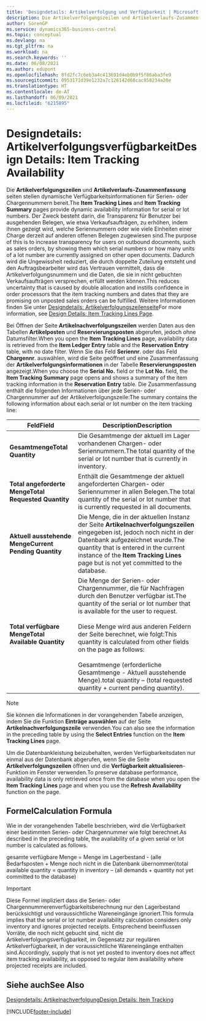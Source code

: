 ```yaml
---
title: 'Designdetails: Artikelverfolgung und Verfügbarkeit | Microsoft Docs'
description: Die Artikelverfolgungszeilen und Artikelverlaufs-Zusammenfassungsseiten stellen dynamische Verfügbarkeitsinformationen für Serien- oder Chargennummern bereit. Der Zweck besteht darin, die Transparenz für Benutzer bei ausgehenden Belegen, wie etwa Verkaufsaufträgen, zu erhöhen, indem ihnen gezeigt wird, welche Seriennummern oder wie viele Einheiten einer Charge derzeit auf anderen offenen Belegen zugewiesen sind.
author: SorenGP
ms.service: dynamics365-business-central
ms.topic: conceptual
ms.devlang: na
ms.tgt_pltfrm: na
ms.workload: na
ms.search.keywords: ''
ms.date: 06/08/2021
ms.author: edupont
ms.openlocfilehash: 8fd2fc7c6eb3a4c413691d4eb0b9f5f86aba3fe9
ms.sourcegitcommit: 0953171d39e1232a7c126142d68cac858234a20e
ms.translationtype: HT
ms.contentlocale: de-AT
ms.lasthandoff: 06/09/2021
ms.locfileid: "6215895"
---
```

# <a name="design-details-item-tracking-availability"></a><span data-ttu-id="87422-104">Designdetails: Artikelverfolgungsverfügbarkeit</span><span class="sxs-lookup"><span data-stu-id="87422-104">Design Details: Item Tracking Availability</span></span>
<span data-ttu-id="87422-105">Die **Artikelverfolgungszeilen** und **Artikelverlaufs-Zusammenfassung** seiten stellen dynamische Verfügbarkeitsinformationen für Serien- oder Chargennummern bereit.</span><span class="sxs-lookup"><span data-stu-id="87422-105">The **Item Tracking Lines** and **Item Tracking Summary** pages provide dynamic availability information for serial or lot numbers.</span></span> <span data-ttu-id="87422-106">Der Zweck besteht darin, die Transparenz für Benutzer bei ausgehenden Belegen, wie etwa Verkaufsaufträgen, zu erhöhen, indem ihnen gezeigt wird, welche Seriennummern oder wie viele Einheiten einer Charge derzeit auf anderen offenen Belegen zugewiesen sind.</span><span class="sxs-lookup"><span data-stu-id="87422-106">The purpose of this is to increase transparency for users on outbound documents, such as sales orders, by showing them which serial numbers or how many units of a lot number are currently assigned on other open documents.</span></span> <span data-ttu-id="87422-107">Dadurch wird die Ungewissheit reduziert, die durch doppelte Zuteilung entsteht und den Auftragsbearbeiter wird das Vertrauen vermittelt, dass die Artikelverfolgungsnummern und die Daten, die sie in nicht gebuchten Verkaufsaufträgen versprechen, erfüllt werden können.</span><span class="sxs-lookup"><span data-stu-id="87422-107">This reduces uncertainty that is caused by double allocation and instills confidence in order processors that the item tracking numbers and dates that they are promising on unposted sales orders can be fulfilled.</span></span> <span data-ttu-id="87422-108">Weitere Informationen finden Sie unter [Designdetails: Artikelverfolgungszeilenseite](design-details-item-tracking-lines-window.md)</span><span class="sxs-lookup"><span data-stu-id="87422-108">For more information, see [Design Details: Item Tracking Lines Page](design-details-item-tracking-lines-window.md).</span></span>  

 <span data-ttu-id="87422-109">Bei Öffnen der Seite **Artikelnachverfolgungszeilen** werden Daten aus den Tabellen **Artikelposten** und **Reservierungsposten** abgerufen, jedoch ohne Datumsfilter.</span><span class="sxs-lookup"><span data-stu-id="87422-109">When you open the **Item Tracking Lines** page, availability data is retrieved from the **Item Ledger Entry** table and the **Reservation Entry** table, with no date filter.</span></span> <span data-ttu-id="87422-110">Wenn Sie das Feld **Seriennr**. oder das Feld **Chargennr**. auswählen, wird die Seite geöffnet und eine Zusammenfassung der **Artikelverfolgungsinformationen** in der Tabelle **Reservierungsposten** angezeigt.</span><span class="sxs-lookup"><span data-stu-id="87422-110">When you choose the **Serial No.** field or the **Lot No.** field, the **Item Tracking Summary** page opens and shows a summary of the item tracking information in the **Reservation Entry** table.</span></span> <span data-ttu-id="87422-111">Die Zusammenfassung enthält die folgenden Informationen über jede Serien- oder Chargennummer auf der Artikelverfolgungszeile:</span><span class="sxs-lookup"><span data-stu-id="87422-111">The summary contains the following information about each serial or lot number on the item tracking line:</span></span>  

|<span data-ttu-id="87422-112">Feld</span><span class="sxs-lookup"><span data-stu-id="87422-112">Field</span></span>|<span data-ttu-id="87422-113">Description</span><span class="sxs-lookup"><span data-stu-id="87422-113">Description</span></span>|  
|---------------------------------|---------------------------------------|  
|<span data-ttu-id="87422-114">**Gesamtmenge**</span><span class="sxs-lookup"><span data-stu-id="87422-114">**Total Quantity**</span></span>|<span data-ttu-id="87422-115">Die Gesamtmenge der aktuell im Lager vorhandenen Chargen- oder Seriennummern.</span><span class="sxs-lookup"><span data-stu-id="87422-115">The total quantity of the serial or lot number that is currently in inventory.</span></span>|  
|<span data-ttu-id="87422-116">**Total angeforderte Menge**</span><span class="sxs-lookup"><span data-stu-id="87422-116">**Total Requested Quantity**</span></span>|<span data-ttu-id="87422-117">Enthält die Gesamtmenge der aktuell angeforderten Chargen- oder Seriennummer in allen Belegen.</span><span class="sxs-lookup"><span data-stu-id="87422-117">The total quantity of the serial or lot number that is currently requested in all documents.</span></span>|  
|<span data-ttu-id="87422-118">**Aktuell ausstehende Menge**</span><span class="sxs-lookup"><span data-stu-id="87422-118">**Current Pending Quantity**</span></span>|<span data-ttu-id="87422-119">Die Menge, die in der aktuellen Instanz der Seite **Artikelnachverfolgungszeilen** eingegeben ist, jedoch noch nicht in der Datenbank aufgezeichnet wurde.</span><span class="sxs-lookup"><span data-stu-id="87422-119">The quantity that is entered in the current instance of the **Item Tracking Lines** page but is not yet committed to the database.</span></span>|  
|<span data-ttu-id="87422-120">**Total verfügbare Menge**</span><span class="sxs-lookup"><span data-stu-id="87422-120">**Total Available Quantity**</span></span>|<span data-ttu-id="87422-121">Die Menge der Serien- oder Chargennummer, die für Nachfragen durch den Benutzer verfügbar ist.</span><span class="sxs-lookup"><span data-stu-id="87422-121">The quantity of the serial or lot number that is available for the user to request.</span></span><br /><br /> <span data-ttu-id="87422-122">Diese Menge wird aus anderen Feldern der Seite berechnet, wie folgt:</span><span class="sxs-lookup"><span data-stu-id="87422-122">This quantity is calculated from other fields on the page as follows:</span></span><br /><br /> <span data-ttu-id="87422-123">Gesamtmenge (erforderliche Gesamtmenge - Aktuell ausstehende Menge).</span><span class="sxs-lookup"><span data-stu-id="87422-123">total quantity – (total requested quantity + current pending quantity).</span></span>|  

> [!NOTE]  
>  <span data-ttu-id="87422-124">Sie können die Informationen in der vorangehenden Tabelle anzeigen, indem Sie die Funktion **Einträge auswählen** auf der Seite **Artikelnachverfolgungszeile** verwenden.</span><span class="sxs-lookup"><span data-stu-id="87422-124">You can also see the information in the preceding table by using the **Select Entries** function on the **Item Tracking Lines** page.</span></span>  

 <span data-ttu-id="87422-125">Um die Datenbankleistung beizubehalten, werden Verfügbarkeitsdaten nur einmal aus der Datenbank abgerufen, wenn Sie die Seite **Artikelverfolgungszeilen** öffnen und die **Verfügbarkeit aktualisieren**-Funktion im Fenster verwenden.</span><span class="sxs-lookup"><span data-stu-id="87422-125">To preserve database performance, availability data is only retrieved once from the database when you open the **Item Tracking Lines** page and when you use the **Refresh Availability** function on the page.</span></span>  

## <a name="calculation-formula"></a><span data-ttu-id="87422-126">Formel</span><span class="sxs-lookup"><span data-stu-id="87422-126">Calculation Formula</span></span>  
 <span data-ttu-id="87422-127">Wie in der vorangehenden Tabelle beschrieben, wird die Verfügbarkeit einer bestimmten Serien- oder Chargennummer wie folgt berechnet.</span><span class="sxs-lookup"><span data-stu-id="87422-127">As described in the preceding table, the availability of a given serial or lot number is calculated as follows.</span></span>  

 <span data-ttu-id="87422-128">gesamte verfügbare Menge = Menge im Lagerbestand - (alle Bedarfsposten + Menge noch nicht in die Datenbank übernommen)</span><span class="sxs-lookup"><span data-stu-id="87422-128">total available quantity = quantity in inventory – (all demands + quantity not yet committed to the database)</span></span>  

> [!IMPORTANT]  
>  <span data-ttu-id="87422-129">Diese Formel impliziert dass die Serien- oder Chargennummerenverfügbarkeitsberechnung nur den Lagerbestand berücksichtigt und voraussichtliche Wareneingänge ignoriert.</span><span class="sxs-lookup"><span data-stu-id="87422-129">This formula implies that the serial or lot number availability calculation considers only inventory and ignores projected receipts.</span></span> <span data-ttu-id="87422-130">Entsprechend beeinflussen Vorräte, die noch nicht gebucht sind, nicht die Artikelverfolgungsverfügbarkeit, im Gegensatz zur regulären Artikelverfügbarkeit, in der voraussichtliche Wareneingänge enthalten sind.</span><span class="sxs-lookup"><span data-stu-id="87422-130">Accordingly, supply that is not yet posted to inventory does not affect item tracking availability, as opposed to regular item availability where projected receipts are included.</span></span>  

## <a name="see-also"></a><span data-ttu-id="87422-131">Siehe auch</span><span class="sxs-lookup"><span data-stu-id="87422-131">See Also</span></span>  
 [<span data-ttu-id="87422-132">Designdetails: Artikelnachverfolgung</span><span class="sxs-lookup"><span data-stu-id="87422-132">Design Details: Item Tracking</span></span>](design-details-item-tracking.md)


[!INCLUDE[footer-include](includes/footer-banner.md)]